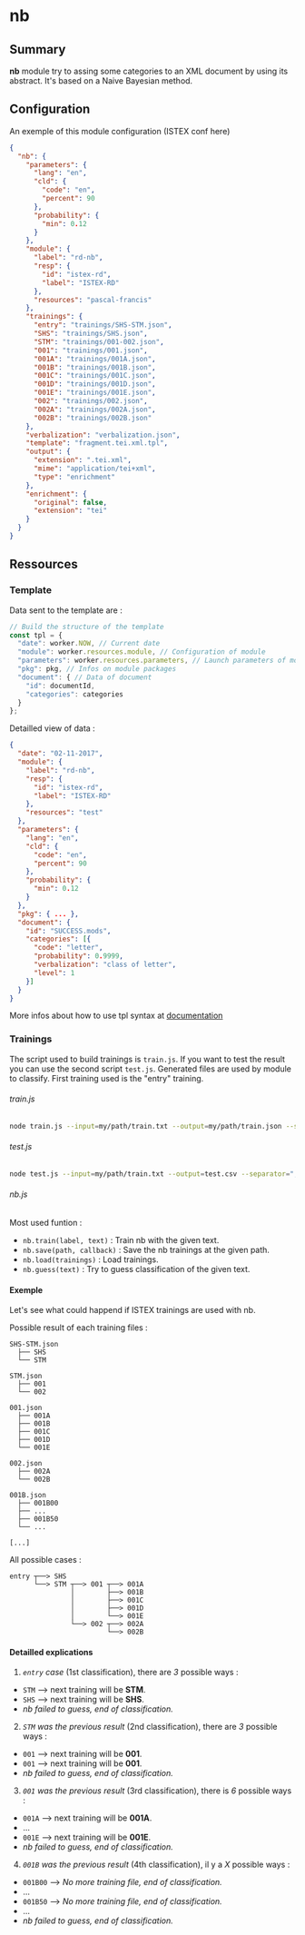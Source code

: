 nb
===============

## Summary ##

**nb** module try to assing some categories to an XML document by using its abstract. It's based on a Naive Bayesian method.

## Configuration ##

An exemple of this module configuration (ISTEX conf here)

```json
{
  "nb": {
    "parameters": {
      "lang": "en",
      "cld": {
        "code": "en",
        "percent": 90
      },
      "probability": {
        "min": 0.12
      }
    },
    "module": {
      "label": "rd-nb",
      "resp": {
        "id": "istex-rd",
        "label": "ISTEX-RD"
      },
      "resources": "pascal-francis"
    },
    "trainings": {
      "entry": "trainings/SHS-STM.json",
      "SHS": "trainings/SHS.json",
      "STM": "trainings/001-002.json",
      "001": "trainings/001.json",
      "001A": "trainings/001A.json",
      "001B": "trainings/001B.json",
      "001C": "trainings/001C.json",
      "001D": "trainings/001D.json",
      "001E": "trainings/001E.json",
      "002": "trainings/002.json",
      "002A": "trainings/002A.json",
      "002B": "trainings/002B.json"
    },
    "verbalization": "verbalization.json",
    "template": "fragment.tei.xml.tpl",
    "output": {
      "extension": ".tei.xml",
      "mime": "application/tei+xml",
      "type": "enrichment"
    },
    "enrichment": {
      "original": false,
      "extension": "tei"
    }
  }
}
```

## Ressources ##

### Template ###

Data sent to the template are :
```js
// Build the structure of the template
const tpl = {
  "date": worker.NOW, // Current date
  "module": worker.resources.module, // Configuration of module
  "parameters": worker.resources.parameters, // Launch parameters of module
  "pkg": pkg, // Infos on module packages
  "document": { // Data of document
    "id": documentId,
    "categories": categories
  }
};
```

Detailled view of data :

```json
{
  "date": "02-11-2017",
  "module": {
    "label": "rd-nb",
    "resp": {
      "id": "istex-rd",
      "label": "ISTEX-RD"
    },
    "resources": "test"
  },
  "parameters": {
    "lang": "en",
    "cld": {
      "code": "en",
      "percent": 90
    },
    "probability": {
      "min": 0.12
    }
  },
  "pkg": { ... },
  "document": {
    "id": "SUCCESS.mods",
    "categories": [{
      "code": "letter",
      "probability": 0.9999,
      "verbalization": "class of letter",
      "level": 1
    }]
  }
}
```

More infos about how to use tpl syntax at [documentation](https://github.com/raycmorgan/Mu)

### Trainings ###

The script used to build trainings is `train.js`. If you want to test the result you can use the second script `test.js`.
Generated files are used by module to classify. First training used is the "entry" training.

###### train.js ######

```bash
node train.js --input=my/path/train.txt --output=my/path/train.json --separator=";"
```

###### test.js ######

```bash
node test.js --input=my/path/train.txt --output=test.csv --separator=";"
```

###### nb.js ######

Most used funtion :
  - `nb.train(label, text)` : Train nb with the given text.
  - `nb.save(path, callback)` : Save the nb trainings at the given path.
  - `nb.load(trainings)` : Load trainings.
  - `nb.guess(text)` : Try to guess classification of the given text.

#### Exemple ####

Let's see what could happend if ISTEX trainings are used with nb.

Possible result of each training files :

```
SHS-STM.json
  ├── SHS
  └── STM

STM.json
  ├── 001
  └── 002

001.json
  ├── 001A
  ├── 001B
  ├── 001C
  ├── 001D
  └── 001E

002.json
  ├── 002A
  └── 002B

001B.json
  ├── 001B00
  ├── ...
  ├── 001B50
  └── ...

[...]
```

All possible cases :

```
entry ┬──> SHS
      └──> STM ┬──> 001 ┬──> 001A
               │        ├──> 001B
               │        ├──> 001C
               │        ├──> 001D
               │        └──> 001E
               └──> 002 ┬──> 002A
                        └──> 002B
```

#### Detailled explications ####

1. *`entry` case* (1st classification), there are *3* possible ways :
  - `STM` --> next training will be **STM**.
  - `SHS` --> next training will be **SHS**.
  - *nb failed to guess, end of classification.*

2. *`STM` was the previous result* (2nd classification), there are *3* possible ways :
  - `001` --> next training will be **001**.
  - `001` --> next training will be **001**.
  - *nb failed to guess, end of classification.*

3. *`001` was the previous result* (3rd classification), there is  *6* possible ways :
  - `001A` --> next training will be **001A**.
  - ...
  - `001E` --> next training will be **001E**.
  - *nb failed to guess, end of classification.*

4. *`001B` was the previous result* (4th classification), il y a *X* possible ways :
  - `001B00` --> *No more training file, end of classification.*
  - ...
  - `001B50` --> *No more training file, end of classification.*
  - ...
  - *nb failed to guess, end of classification.*